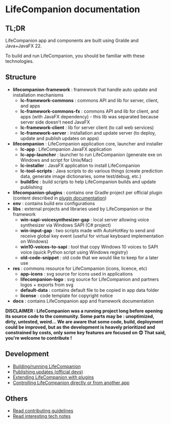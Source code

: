 # LifeCompanion documentation

## TL;DR

LifeCompanion app and components are built using Gralde and Java+JavaFX 22.

To build and run LifeCompanion, you should be familiar with these technologies.

## Structure

- **lifecompanion-framework** : framework that handle auto update and installation mechanisms
    - **lc-framework-commons** : commons API and lib for server, client, and apps
    - **lc-framework-commons-fx** : commons API and lib for client, and apps (with JavaFX dependency) - this lib was
      separated because server side doesn't need JavaFX
    - **lc-framework-client** : lib for server client (to call web services)
    - **lc-framework-server** : installation and update server (to deploy, update and publish updates on apps)
- **lifecompanion** : LifeCompanion application core, launcher and installer
    - **lc-app** : LifeCompanion JavaFX application
    - **lc-app-launcher** : launcher to run LifeCompanion (generate exe on Windows and script for Unix/Mac)
    - **lc-installer** : JavaFX application to install LifeCompanion
    - **lc-tool-scripts** : Java scripts to do various things (create prediction data, generate image dictionaries, some
      test/debug, etc.)
    - **buildSrc** : build scripts to help LifeCompanion builds and update publishing
- **lifecompanion-plugins** : contains one Gradle project per official plugin (content described in [plugin documentation](PLUGIN.md))
- **env** : contains build env configurations
- **libs** : external projects and libraries used by LifeCompanion or the framework
    - **win-sapi-voicesynthesizer-gap** : local server allowing voice synthesizer via Windows SAPI (C# project)
    - **win-input-gap** : two scripts made with AutoHotKey to send and receive global key event (useful for virtual
      keyboard implementation on Windows)
    - **win10-voices-to-sapi** : tool that copy Windows 10 voices to SAPI voice (quick Python script using Windows
      registry)
    - **old-code-snippet** : old code that we would like to keep for a later use
- **res** : commons resource for LifeCompanion (icons, licence, etc)
    - **app-icons** : svg source for icons used in applications
    - **lifecompanion-logo** : svg source for LifeCompanion and partners logos + exports from svg
    - **default-data** : contains default file to be copied in app data folder
    - **license** : code template for copyright notice
- **docs** : contains LifeCompanion app and framework documentation

**DISCLAIMER : LifeCompanion was a running project long before opening its source code to the community. Some parts may
be : unoptimized, dirty, untested, weird... We are aware that some code, build, deployment could be improved, but as the
development is heavely prioritized and constrained by costs, only some key features are focused on 😊 That said, you're
welcome to contribute !**

## Development

- [Building/running LifeCompanion](BUILD.md)
- [Publishing updates (official devs)](UPDATE.md)
- [Extending LifeCompanion with plugins](PLUGIN.md)
- [Controlling LifeCompanion directly or from another app](USER_API.md)

## Others

- [Read contributing guidelines](CONTRIBUTING.md)
- [Read interesting tech notes](TECH_NOTES.md)
